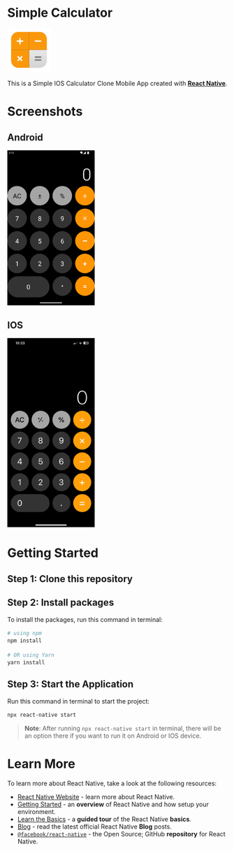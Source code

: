 # Simple Calculator
<img src="./src/assets/images/Calculator-Icon.png" width="100px" />

This is a Simple IOS Calculator Clone Mobile App created with [**React Native**](https://reactnative.dev).

# Screenshots

## Android
<img src="./src/assets/images/Calculator-Android.png" width="200" />

## IOS
<img src="./src/assets/images/Calculator-IOS.png" width="200" />

# Getting Started

## Step 1: Clone this repository

## Step 2: Install packages

To install the packages, run this command in terminal:

```bash
# using npm
npm install

# OR using Yarn
yarn install
```

## Step 3: Start the Application
Run this command in terminal to start the project:
```bash
npx react-native start
```

>**Note**: After running `npx react-native start` in terminal, there will be an option there if you want to run it on Android or IOS device.

# Learn More

To learn more about React Native, take a look at the following resources:

- [React Native Website](https://reactnative.dev) - learn more about React Native.
- [Getting Started](https://reactnative.dev/docs/environment-setup) - an **overview** of React Native and how setup your environment.
- [Learn the Basics](https://reactnative.dev/docs/getting-started) - a **guided tour** of the React Native **basics**.
- [Blog](https://reactnative.dev/blog) - read the latest official React Native **Blog** posts.
- [`@facebook/react-native`](https://github.com/facebook/react-native) - the Open Source; GitHub **repository** for React Native.
